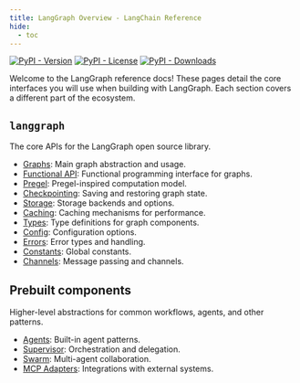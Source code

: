 ```yaml
---
title: LangGraph Overview - LangChain Reference
hide:
  - toc
---
```


[![PyPI - Version](https://img.shields.io/pypi/v/langgraph?label=%20)](https://pypi.org/project/langgraph/#history)
[![PyPI - License](https://img.shields.io/pypi/l/langgraph)](https://opensource.org/licenses/MIT)
[![PyPI - Downloads](https://img.shields.io/pepy/dt/langgraph)](https://pypistats.org/packages/langgraph)

Welcome to the LangGraph reference docs! These pages detail the core interfaces you will use when building with LangGraph. Each section covers a different part of the ecosystem.

## `langgraph`

The core APIs for the LangGraph open source library.

- [Graphs](graphs.md): Main graph abstraction and usage.
- [Functional API](func.md): Functional programming interface for graphs.
- [Pregel](pregel.md): Pregel-inspired computation model.
- [Checkpointing](checkpoints.md): Saving and restoring graph state.
- [Storage](store.md): Storage backends and options.
- [Caching](cache.md): Caching mechanisms for performance.
- [Types](types.md): Type definitions for graph components.
- [Config](config.md): Configuration options.
- [Errors](errors.md): Error types and handling.
- [Constants](constants.md): Global constants.
- [Channels](channels.md): Message passing and channels.

## Prebuilt components

Higher-level abstractions for common workflows, agents, and other patterns.

- [Agents](agents.md): Built-in agent patterns.
- [Supervisor](supervisor.md): Orchestration and delegation.
- [Swarm](swarm.md): Multi-agent collaboration.
- [MCP Adapters](mcp.md): Integrations with external systems.
